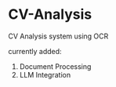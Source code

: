 # CV-Analysis
CV Analysis system using OCR

currently added:
1. Document Processing 
2. LLM Integration 
